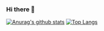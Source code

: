 ### Hi there 👋

[![Anurag's github stats](https://github-readme-stats.vercel.app/api?username=usermp&show_icons=true&include_all_commits=true&count_private=true&theme=react)](https://github.com/anuraghazra/github-readme-stats)
[![Top Langs](https://github-readme-stats.vercel.app/api/top-langs/?username=usermp&langs_count=10&layout=compact&theme=react)](https://github.com/anuraghazra/github-readme-stats)
